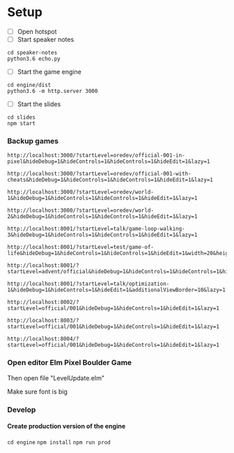 
# Setup

- [ ] Open hotspot
- [ ] Start speaker notes
```
cd speaker-notes
python3.6 echo.py
```
- [ ] Start the game engine
```
cd engine/dist
python3.6 -m http.server 3000
```
- [ ] Start the slides
```
cd slides
npm start
```

### Backup games

```
http://localhost:3000/?startLevel=oredev/official-001-in-pixel&hideDebug=1&hideControls=1&hideControls=1&hideEdit=1&lazy=1
```

```
http://localhost:3000/?startLevel=oredev/official-001-with-cheats&hideDebug=1&hideControls=1&hideControls=1&hideEdit=1&lazy=1
```

```
http://localhost:3000/?startLevel=oredev/world-1&hideDebug=1&hideControls=1&hideControls=1&hideEdit=1&lazy=1
```

```
http://localhost:3000/?startLevel=oredev/world-2&hideDebug=1&hideControls=1&hideControls=1&hideEdit=1&lazy=1
```

```
http://localhost:8001/?startLevel=talk/game-loop-walking-3&hideDebug=1&hideControls=1&hideControls=1&hideEdit=1&lazy=1
```

```
http://localhost:8001/?startLevel=test/game-of-life&hideDebug=1&hideControls=1&hideControls=1&hideEdit=1&width=20&height=16&lazy=1
```

```
http://localhost:8001/?startLevel=advent/official&hideDebug=1&hideControls=1&hideControls=1&hideEdit=1&width=25&height=25&lazy=1
```

```
http://localhost:8001/?startLevel=talk/optimization-1&hideDebug=1&hideControls=1&hideEdit=1&additionalViewBorder=10&lazy=1
```

```
http://localhost:8002/?startLevel=official/001&hideDebug=1&hideControls=1&hideEdit=1&lazy=1
```

```
http://localhost:8003/?startLevel=official/001&hideDebug=1&hideControls=1&hideEdit=1&lazy=1
```

```
http://localhost:8004/?startLevel=official/001&hideDebug=1&hideControls=1&hideEdit=1&lazy=1
```


### Open editor Elm Pixel Boulder Game

Then open file "LevelUpdate.elm"

Make sure font is big


### Develop

#### Create production version of the engine

`cd engine`
`npm install`
`npm run prod`
